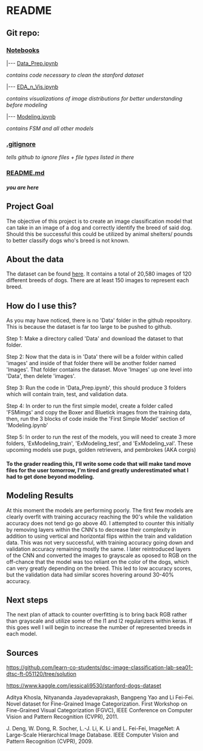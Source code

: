 # README

## Git repo:

### [Notebooks](https://github.com/Booandlean/Fe_Final_Project/tree/master/Notebooks)
|--- [Data_Prep.ipynb](https://github.com/Booandlean/Fe_Final_Project/blob/master/Notebooks/Data_Prep.ipynb)

_contains code necessary to clean the stanford dataset_

|--- [EDA_n_Vis.ipynb](https://github.com/Booandlean/Fe_Final_Project/blob/master/Notebooks/EDA_n_Vis.ipynb)

_contains visualizations of image distributions for better understanding before modeling_

|--- [Modeling.ipynb](https://github.com/Booandlean/Fe_Final_Project/blob/master/Notebooks/Modeling.ipynb)

_contains FSM and all other models_

### [.gitignore](https://github.com/Booandlean/Fe_Final_Project/blob/master/.gitignore)
_tells github to ignore files + file types listed in there_
### [README.md](https://github.com/Booandlean/Fe_Final_Project/blob/master/README.md)
#### _you are here_

## Project Goal

The objective of this project is to create an image classification model that can take in an image of a dog and correctly identify the breed of said dog. Should this be successful this could be utilized by animal shelters/ pounds to better classify dogs who's breed is not known. 

## About the data

The dataset can be found [here](https://www.kaggle.com/jessicali9530/stanford-dogs-dataset). It contains a total of 20,580 images of 120 different breeds of dogs. There are at least 150 images to represent each breed. 

## How do I use this?

As you may have noticed, there is no 'Data' folder in the github repository. This is because the dataset is far too large to be pushed to github. 

Step 1: Make a directory called 'Data' and download the dataset to that folder.

Step 2: Now that the data is in 'Data' there will be a folder within called 'images' and inside of that folder there will be another folder named 'Images'. That folder contains the dataset. Move 'Images' up one level into 'Data', then delete 'images'.

Step 3: Run the code in 'Data_Prep.ipynb', this should produce 3 folders which will contain train, test, and validation data. 

Step 4: In order to run the first simple model, create a folder called 'FSMimgs' and copy the Boxer and Bluetick images from the training data, then, run the 3 blocks of code inside the 'First Simple Model' section of 'Modeling.ipynb'

Step 5: In order to run the rest of the models, you will need to create 3 more folders, 'ExModeling_train', 'ExModeling_test', and 'ExModeling_val'. These upcoming models use pugs, golden retrievers, and pembrokes (AKA corgis)

#### To the grader reading this, I'll write some code that will make tand move files for the user tomorrow, I'm tired and greatly underestimated what I had to get done beyond modeling. 

## Modeling Results

At this moment the models are performing poorly. The first few models are clearly overfit with training accuracy reaching the 90's while the validation accuracy does not tend go go above 40. I attempted to counter this initially by removing layers within the CNN's to decrease their complexity in addition to using vertical and horizontal flips within the train and validation data. This was not very successful, with training accuracy going down and validation accuracy remaining mostly the same. I later reintroduced layers of the CNN and converted the images to grayscale as oposed to RGB on the off-chance that the model was too reliant on the color of the dogs, which can very greatly depending on the breed. This led to low accuracy scores, but the validation data had similar scores hovering around 30-40% accuracy. 

## Next steps

The next plan of attack to counter overfitting is to bring back RGB rather than grayscale and utilize some of the l1 and l2 regularizers within keras. If this goes well I will begin to increase the number of represented breeds in each model. 

## Sources

https://github.com/learn-co-students/dsc-image-classification-lab-sea01-dtsc-ft-051120/tree/solution

https://www.kaggle.com/jessicali9530/stanford-dogs-dataset

Aditya Khosla, Nityananda Jayadevaprakash, Bangpeng Yao and Li Fei-Fei. Novel dataset for Fine-Grained Image Categorization. First Workshop on Fine-Grained Visual Categorization (FGVC), IEEE Conference on Computer Vision and Pattern Recognition (CVPR), 2011.

J. Deng, W. Dong, R. Socher, L.-J. Li, K. Li and L. Fei-Fei, ImageNet: A Large-Scale Hierarchical Image Database. IEEE Computer Vision and Pattern Recognition (CVPR), 2009.